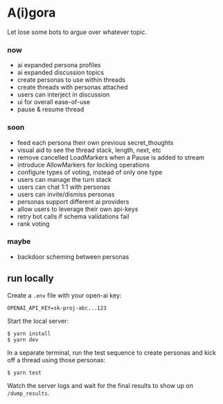 # A(i)gora

Let lose some bots to argue over whatever topic.

### now

- ai expanded persona profiles
- ai expanded discussion topics
- create personas to use within threads
- create threads with personas attached
- users can interject in discussion
- ui for overall ease-of-use
- pause & resume thread

### soon

- feed each persona their own previous secret_thoughts
- visual aid to see the thread stack, length, next, etc
- remove cancelled LoadMarkers when a Pause is added to stream
- introduce AllowMarkers for locking operations
- configure types of voting, instead of only one type
- users can manage the turn stack
- users can chat 1:1 with personas
- users can invite/dismiss personas
- personas support different ai providers
- allow users to leverage their own api-keys
- retry bot calls if schema validations fail
- rank voting

### maybe

- backdoor scheming between personas

## run locally

Create a `.env` file with your open-ai key:

```
OPENAI_API_KEY=sk-proj-abc...123
```

Start the local server:

```
$ yarn install
$ yarn dev
```

In a separate terminal, run the test sequence to create personas and kick off a thread using those personas:

```
$ yarn test
```

Watch the server logs and wait for the final results to show up on `/dump_results`.
